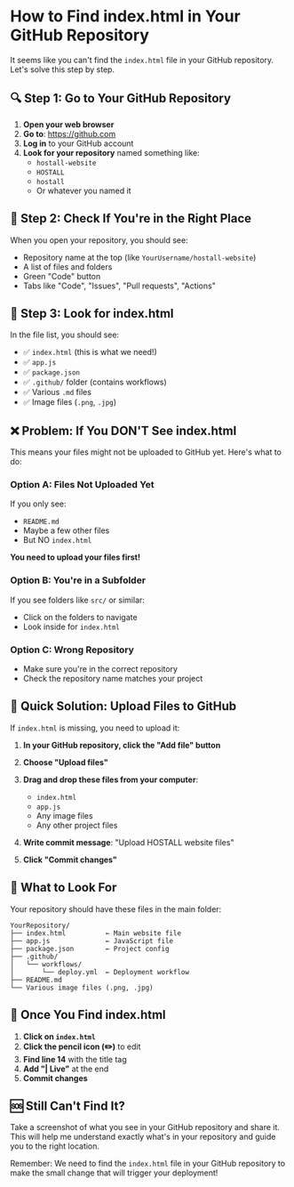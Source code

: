 # How to Find index.html in Your GitHub Repository

It seems like you can't find the `index.html` file in your GitHub repository. Let's solve this step by step.

## 🔍 Step 1: Go to Your GitHub Repository

1. **Open your web browser**
2. **Go to**: https://github.com
3. **Log in** to your GitHub account
4. **Look for your repository** named something like:
   - `hostall-website`
   - `HOSTALL`
   - `hostall`
   - Or whatever you named it

## 📁 Step 2: Check If You're in the Right Place

When you open your repository, you should see:
- Repository name at the top (like `YourUsername/hostall-website`)
- A list of files and folders
- Green "Code" button
- Tabs like "Code", "Issues", "Pull requests", "Actions"

## 🔎 Step 3: Look for index.html

In the file list, you should see:
- ✅ `index.html` (this is what we need!)
- ✅ `app.js`
- ✅ `package.json`
- ✅ `.github/` folder (contains workflows)
- ✅ Various `.md` files
- ✅ Image files (`.png`, `.jpg`)

## ❌ Problem: If You DON'T See index.html

This means your files might not be uploaded to GitHub yet. Here's what to do:

### Option A: Files Not Uploaded Yet
If you only see:
- `README.md`
- Maybe a few other files
- But NO `index.html`

**You need to upload your files first!**

### Option B: You're in a Subfolder
If you see folders like `src/` or similar:
- Click on the folders to navigate
- Look inside for `index.html`

### Option C: Wrong Repository
- Make sure you're in the correct repository
- Check the repository name matches your project

## 🚀 Quick Solution: Upload Files to GitHub

If `index.html` is missing, you need to upload it:

1. **In your GitHub repository, click the "Add file" button**
2. **Choose "Upload files"**
3. **Drag and drop these files from your computer**:
   - `index.html`
   - `app.js`
   - Any image files
   - Any other project files

4. **Write commit message**: "Upload HOSTALL website files"
5. **Click "Commit changes"**

## 📝 What to Look For

Your repository should have these files in the main folder:
```
YourRepository/
├── index.html          ← Main website file
├── app.js              ← JavaScript file  
├── package.json        ← Project config
├── .github/
│   └── workflows/
│       └── deploy.yml  ← Deployment workflow
├── README.md
└── Various image files (.png, .jpg)
```

## 🎯 Once You Find index.html

1. **Click on `index.html`**
2. **Click the pencil icon (✏️)** to edit
3. **Find line 14** with the title tag
4. **Add "| Live"** at the end
5. **Commit changes**

## 🆘 Still Can't Find It?

Take a screenshot of what you see in your GitHub repository and share it. This will help me understand exactly what's in your repository and guide you to the right location.

Remember: We need to find the `index.html` file in your GitHub repository to make the small change that will trigger your deployment!